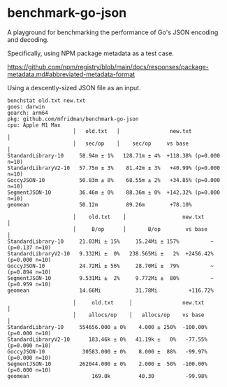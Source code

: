 # benchmark-go-json

A playground for benchmarking the performance of Go's JSON encoding and decoding.

Specifically, using NPM package metadata as a test case.

https://github.com/npm/registry/blob/main/docs/responses/package-metadata.md#abbreviated-metadata-format

Using a descently-sized JSON file as an input.

```shell
benchstat old.txt new.txt
goos: darwin
goarch: arm64
pkg: github.com/mfridman/benchmark-go-json
cpu: Apple M1 Max
                     │   old.txt   │                new.txt                │
                     │   sec/op    │    sec/op     vs base                 │
StandardLibrary-10     58.94m ± 1%   128.71m ± 4%  +118.38% (p=0.000 n=10)
StandardLibraryV2-10   57.75m ± 3%    81.42m ± 3%   +40.99% (p=0.000 n=10)
GoccyJSON-10           50.83m ± 8%    68.55m ± 2%   +34.85% (p=0.000 n=10)
SegmentJSON-10         36.46m ± 0%    88.36m ± 0%  +142.32% (p=0.000 n=10)
geomean                50.12m         89.26m        +78.10%

                     │    old.txt    │                  new.txt                   │
                     │     B/op      │       B/op        vs base                  │
StandardLibrary-10     21.03Mi ± 15%     15.24Mi ± 157%          ~ (p=0.137 n=10)
StandardLibraryV2-10   9.332Mi ±  0%   238.565Mi ±   2%  +2456.42% (p=0.000 n=10)
GoccyJSON-10           24.72Mi ± 56%     28.70Mi ±  79%          ~ (p=0.894 n=10)
SegmentJSON-10         9.531Mi ±  2%     9.772Mi ±  80%          ~ (p=0.959 n=10)
geomean                14.66Mi           31.78Mi          +116.72%

                     │     old.txt     │                new.txt                 │
                     │    allocs/op    │   allocs/op    vs base                 │
StandardLibrary-10     554656.000 ± 0%    4.000 ± 250%  -100.00% (p=0.000 n=10)
StandardLibraryV2-10      183.46k ± 0%   41.19k ±   0%   -77.55% (p=0.000 n=10)
GoccyJSON-10            30583.000 ± 0%    8.000 ±  88%   -99.97% (p=0.000 n=10)
SegmentJSON-10         262044.000 ± 0%    2.000 ±  50%  -100.00% (p=0.000 n=10)
geomean                    169.0k         40.30          -99.98%
```
